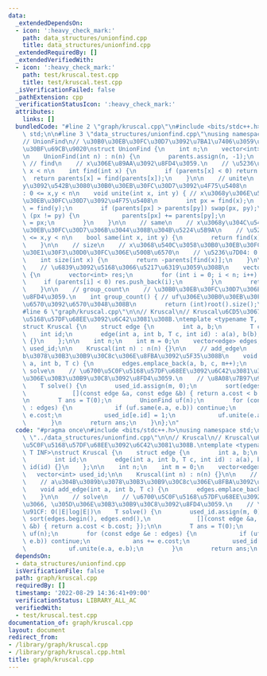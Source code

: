 ```yaml
---
data:
  _extendedDependsOn:
  - icon: ':heavy_check_mark:'
    path: data_structures/unionfind.cpp
    title: data_structures/unionfind.cpp
  _extendedRequiredBy: []
  _extendedVerifiedWith:
  - icon: ':heavy_check_mark:'
    path: test/kruscal.test.cpp
    title: test/kruscal.test.cpp
  _isVerificationFailed: false
  _pathExtension: cpp
  _verificationStatusIcon: ':heavy_check_mark:'
  attributes:
    links: []
  bundledCode: "#line 2 \"graph/kruscal.cpp\"\n#include <bits/stdc++.h>\nusing namespace\
    \ std;\n\n#line 3 \"data_structures/unionfind.cpp\"\nusing namespace std;\n\n\
    // UnionFind\n// \u30B0\u30EB\u30FC\u30D7\u3092\u7BA1\u7406\u3059\u308B\u30C7\u30FC\
    \u30BF\u69CB\u9020\nstruct UnionFind {\n    int n;\n    vector<int> parents;\n\
    \n    UnionFind(int n) : n(n) {\n        parents.assign(n, -1);\n    }\n\n   \
    \ // find\n    // x\u306E\u89AA\u3092\u8FD4\u3059.\n    // \u5236\u7D04: 0 <=\
    \ x < n\n    int find(int x) {\n        if (parents[x] < 0) return x;\n      \
    \  return parents[x] = find(parents[x]);\n    }\n\n    // unite\n    // x\u3068\
    y\u3092\u542B\u3080\u30B0\u30EB\u30FC\u30D7\u3092\u4F75\u5408\n    // \u5236\u7D04\
    : 0 <= x,y < n\n    void unite(int x, int y) { // x\u3068y\u306E\u542B\u3080\u30B0\
    \u30EB\u30FC\u30D7\u3092\u4F75\u5408\n        int px = find(x);\n        int py\
    \ = find(y);\n        if (parents[px] > parents[py]) swap(px, py);\n        if\
    \ (px != py) {\n            parents[px] += parents[py];\n            parents[py]\
    \ = px;\n        }\n    }\n\n    // same\n    // x\u3068y\u304C\u540C\u3058\u30B0\
    \u30EB\u30FC\u30D7\u306B\u3044\u308B\u304B\u5224\u5B9A\n    // \u5236\u7D04: 0\
    \ <= x,y < n\n    bool same(int x, int y) {\n        return find(x) == find(y);\n\
    \    }\n\n    // size\n    // x\u3068\u540C\u3058\u30B0\u30EB\u30FC\u30D7\u306E\
    \u30E1\u30F3\u30D0\u30FC\u306E\u500B\u6570\n    // \u5236\u7D04: 0 <= x < n\n\
    \    int size(int x) {\n        return -parents[find(x)];\n    }\n\n    // root\n\
    \    // \u6839\u3092\u5168\u3066\u5217\u6319\u3059\u308B\n    vector<int> root()\
    \ {\n        vector<int> res;\n        for (int i = 0; i < n; i++) {\n       \
    \     if (parents[i] < 0) res.push_back(i);\n        }\n        return res;\n\
    \    }\n\n    // group_count\n    // \u30B0\u30EB\u30FC\u30D7\u306E\u6570\u3092\
    \u8FD4\u3059.\n    int group_count() { // uf\u306E\u30B0\u30EB\u30FC\u30D7\u306E\
    \u6570\u3092\u6570\u3048\u308B\n        return (int)root().size();\n    }\n};\n\
    #line 6 \"graph/kruscal.cpp\"\n\n// Kruscal\n// Kruscal\u6CD5\u3067\u6700\u5C0F\
    \u5168\u57DF\u68EE\u3092\u6C42\u3081\u308B.\ntemplate <typename T, const T INF>\n\
    struct Kruscal {\n    struct edge {\n        int a, b;\n        T cost;\n    \
    \    int id;\n        edge(int a, int b, T c, int id) : a(a), b(b), cost(c), id(id)\
    \ {}\n    };\n\n    int n;\n    int m = 0;\n    vector<edge> edges;\n    vector<int>\
    \ used_id;\n\n    Kruscal(int n) : n(n) {}\n\n    // add_edge\n    // a\u304B\u3089\
    b\u3078\u30B3\u30B9\u30C8c\u306E\u8FBA\u3092\u5F35\u308B\n    void add_edge(int\
    \ a, int b, T c) {\n        edges.emplace_back(a, b, c, m++);\n    }\n\n    //\
    \ solve\n    // \u6700\u5C0F\u5168\u57DF\u68EE\u3092\u6C42\u3081\u3066, \u305D\
    \u306E\u30B3\u30B9\u30C8\u3092\u8FD4\u3059.\n    // \u8A08\u7B97\u91CF: O(|E|log|E|)\n\
    \    T solve() {\n        used_id.assign(m, 0);\n        sort(edges.begin(), edges.end(),\n\
    \             [](const edge &a, const edge &b) { return a.cost < b.cost; });\n\
    \n        T ans = T(0);\n        UnionFind uf(n);\n        for (const edge &e\
    \ : edges) {\n            if (uf.same(e.a, e.b)) continue;\n            ans +=\
    \ e.cost;\n            used_id[e.id] = 1;\n            uf.unite(e.a, e.b);\n \
    \       }\n        return ans;\n    }\n};\n"
  code: "#pragma once\n#include <bits/stdc++.h>\nusing namespace std;\n\n#include\
    \ \"../data_structures/unionfind.cpp\"\n\n// Kruscal\n// Kruscal\u6CD5\u3067\u6700\
    \u5C0F\u5168\u57DF\u68EE\u3092\u6C42\u3081\u308B.\ntemplate <typename T, const\
    \ T INF>\nstruct Kruscal {\n    struct edge {\n        int a, b;\n        T cost;\n\
    \        int id;\n        edge(int a, int b, T c, int id) : a(a), b(b), cost(c),\
    \ id(id) {}\n    };\n\n    int n;\n    int m = 0;\n    vector<edge> edges;\n \
    \   vector<int> used_id;\n\n    Kruscal(int n) : n(n) {}\n\n    // add_edge\n\
    \    // a\u304B\u3089b\u3078\u30B3\u30B9\u30C8c\u306E\u8FBA\u3092\u5F35\u308B\n\
    \    void add_edge(int a, int b, T c) {\n        edges.emplace_back(a, b, c, m++);\n\
    \    }\n\n    // solve\n    // \u6700\u5C0F\u5168\u57DF\u68EE\u3092\u6C42\u3081\
    \u3066, \u305D\u306E\u30B3\u30B9\u30C8\u3092\u8FD4\u3059.\n    // \u8A08\u7B97\
    \u91CF: O(|E|log|E|)\n    T solve() {\n        used_id.assign(m, 0);\n       \
    \ sort(edges.begin(), edges.end(),\n             [](const edge &a, const edge\
    \ &b) { return a.cost < b.cost; });\n\n        T ans = T(0);\n        UnionFind\
    \ uf(n);\n        for (const edge &e : edges) {\n            if (uf.same(e.a,\
    \ e.b)) continue;\n            ans += e.cost;\n            used_id[e.id] = 1;\n\
    \            uf.unite(e.a, e.b);\n        }\n        return ans;\n    }\n};\n"
  dependsOn:
  - data_structures/unionfind.cpp
  isVerificationFile: false
  path: graph/kruscal.cpp
  requiredBy: []
  timestamp: '2022-08-29 14:36:41+09:00'
  verificationStatus: LIBRARY_ALL_AC
  verifiedWith:
  - test/kruscal.test.cpp
documentation_of: graph/kruscal.cpp
layout: document
redirect_from:
- /library/graph/kruscal.cpp
- /library/graph/kruscal.cpp.html
title: graph/kruscal.cpp
---
```

